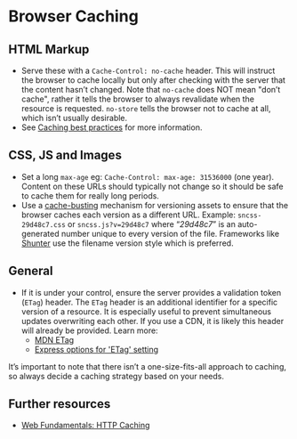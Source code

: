# Browser Caching

## HTML Markup

* Serve these with a `Cache-Control: no-cache` header. This will instruct the browser to cache locally but only after checking with the server that the content hasn’t changed. Note that `no-cache` does NOT mean "don’t cache", rather it tells the browser to always revalidate when the resource is requested. `no-store` tells the browser not to cache at all, which isn’t usually desirable.
* See [Caching best practices](https://jakearchibald.com/2016/caching-best-practices/) for more information.

## CSS, JS and Images

* Set a long `max-age` eg: `Cache-Control: max-age: 31536000` (one year). Content on these URLs should typically not change so it should be safe to cache them for really long periods.
* Use a [cache-busting](https://www.keycdn.com/support/what-is-cache-busting) mechanism for versioning assets to ensure that the browser caches each version as a different URL. Example: `sncss-29d48c7.css` or `sncss.js?v=29d48c7` where “_29d48c7_” is an auto-generated number unique to every version of the file. Frameworks like [Shunter](https://github.com/springernature/shunter) use the filename version style which is preferred.

## General

* If it is under your control, ensure the server provides a validation token (`ETag`) header. The `ETag` header is an additional identifier for a specific version of a resource. It is especially useful to prevent simultaneous updates overwriting each other. If you use a CDN, it is likely this header will already be provided. Learn more:
    * [MDN ETag](https://developer.mozilla.org/en-US/docs/Web/HTTP/Headers/ETag)
    * [Express options for 'ETag' setting](https://expressjs.com/en/api.html#etag.options.table)

It’s important to note that there isn’t a one-size-fits-all approach to caching, so always decide a caching strategy based on your needs.

## Further resources

* [Web Fundamentals: HTTP Caching](https://developers.google.com/web/fundamentals/performance/optimizing-content-efficiency/http-caching)
